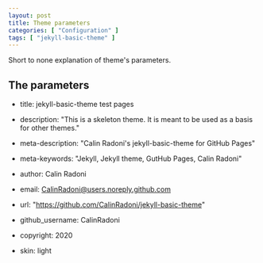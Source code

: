 ```yaml
---
layout: post
title: Theme parameters
categories: [ "Configuration" ]
tags: [ "jekyll-basic-theme" ]
---
```


Short to none explanation of theme's parameters.

## The parameters

* title: jekyll-basic-theme test pages
* description: "This is a skeleton theme. It is meant to be used as a basis for other themes."
* meta-description: "Calin Radoni's jekyll-basic-theme for GitHub Pages"
* meta-keywords: "Jekyll, Jekyll theme, GutHub Pages, Calin Radoni"

* author: Calin Radoni
* email: CalinRadoni@users.noreply.github.com
* url: "https://github.com/CalinRadoni/jekyll-basic-theme"
* github_username: CalinRadoni
* copyright: 2020

* skin: light
